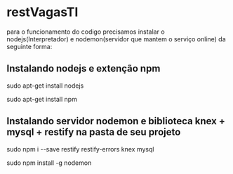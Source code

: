 # restVagasTI

para o funcionamento do codigo precisamos instalar o nodejs(Interpretador) e nodemon(servidor que mantem o serviço online) da seguinte forma:

  ## Instalando nodejs e extenção npm
  
sudo apt-get install nodejs

sudo apt-get install npm

  ## Instalando servidor nodemon e biblioteca knex + mysql + restify na pasta de seu projeto
  
sudo npm i --save restify restify-errors knex mysql

sudo npm install -g nodemon
